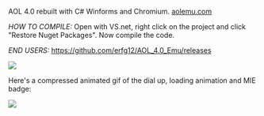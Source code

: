 AOL 4.0 rebuilt with C# Winforms and Chromium. [aolemu.com](https://media.discordapp.net/attachments/376865174570926090/504482148716249128/Capture.PNG)

_HOW TO COMPILE:_ Open with VS.net, right click on the project and click "Restore Nuget Packages". Now compile the code.

_END USERS:_ https://github.com/erfg12/AOL_4.0_Emu/releases

![](https://media.discordapp.net/attachments/376865174570926090/504482148716249128/Capture.PNG)

Here's a compressed animated gif of the dial up, loading animation and MIE badge:

![](https://media.discordapp.net/attachments/376865174570926090/505471134163009536/aol_loading_image.gif?width=969&height=606)
